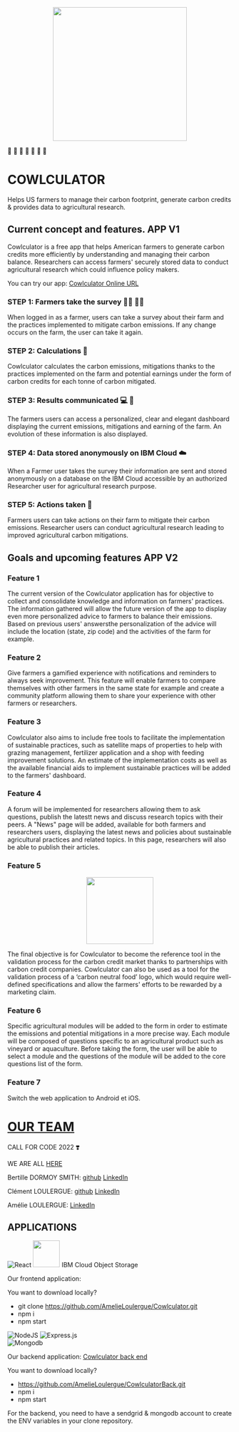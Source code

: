 <p align="center"><img src="https://clous-storage-carbonb-cos-standard-26b.s3.eu-de.cloud-object-storage.appdomain.cloud/cowlculator.png" width="300" alt=""/></p>

:pig2: :cow2: :sheep: :bison: :seedling: :deciduous_tree: :corn:
# COWLCULATOR 
Helps US farmers to manage their carbon footprint, generate carbon credits & provides data to agricultural research.

## Current concept and features. APP V1

Cowlculator is a free app that helps American farmers to generate carbon credits more efficiently by understanding and managing their carbon balance. Researchers can access farmers' securely stored data to conduct agricultural research which could influence policy makers.

You can try our app: [Cowlculator Online URL](https://cowlculator.netlify.app/)

### **STEP 1**: Farmers take the survey :farmer: :woman_farmer:

When logged in as a farmer, users can take a survey about their farm and the practices implemented to mitigate carbon emissions. If any change occurs on the farm, the user can take it again.

### **STEP 2**: Calculations :abacus:

Cowlculator calculates the carbon emissions, mitigations thanks to the practices implemented on the farm and potential earnings under the form of carbon credits for each tonne of carbon mitigated.

### **STEP 3**: Results communicated :computer: :iphone:

The farmers users can access a personalized, clear and elegant dashboard displaying the current emissions, mitigations and earning of the farm. An evolution of these information is also displayed.

### **STEP 4**: Data stored anonymously on IBM Cloud :cloud:

When a Farmer user takes the survey their information are sent and stored anonymously on a database on the IBM Cloud accessible by an authorized Researcher user for agricultural research purpose.

### **STEP 5**: Actions taken :dart:

Farmers users can take actions on their farm to mitigate their carbon emissions. Researcher users can conduct agricultural research leading to improved agricultural carbon mitigations.

## Goals and upcoming features APP V2

### Feature 1
The current version of the Cowlculator application has for objective to collect and consolidate knowledge and information on farmers' practices. The information gathered will allow the future version of the app to display even more personalized advice to farmers to balance their emissions. Based on previous users' answersthe personalization of the advice will include the location (state, zip code) and the activities of the farm for example. 


### Feature 2 
Give farmers a gamified experience with notifications and reminders to always seek improvement. This feature will enable farmers to compare themselves with other farmers in the same state for example and create a community platform allowing them to share your experience with other farmers or researchers.


### Feature 3
Cowlculator also aims to include free tools to facilitate the implementation of sustainable practices, such as satellite maps of properties to help with grazing management, fertilizer application and a shop with feeding improvement solutions. An estimate of the implementation costs as well as the available financial aids to implement sustainable practices will be added to the farmers' dashboard.


### Feature 4
A forum will be implemented for researchers allowing them to ask questions, publish the latestt news and discuss research topics with their peers. A "News" page will be added, available for both farmers and researchers users, displaying the latest news and policies about sustainable agricultural practices and related topics. In this page, researchers will also be able to publish their articles. 



### Feature 5 
<p align="center"><img src="https://clous-storage-carbonb-cos-standard-26b.s3.eu-de.cloud-object-storage.appdomain.cloud/carbon_neutral_logo.png" width="150" alt=""/></p>
The final objective is for Cowlculator to become the reference tool in the validation process for the carbon credit market thanks to partnerships with carbon credit companies. Cowlculator can also be used as a tool for the validation process of a ‘carbon neutral food’ logo, which would require well-defined specifications and allow the farmers' efforts to be rewarded by a marketing claim.


### Feature 6
Specific agricultural modules will be added to the form in order to estimate the emissions and potential mitigations in a more precise way. Each module will be composed of questions specific to an agricultural product such as vineyard or aquaculture. Before taking the form, the user will be able to select a module and the questions of the module will be added to the core questions list of the form.


### Feature 7
Switch the web application to Android et iOS.


# [OUR TEAM](https://cowlculator.netlify.app/about)
CALL FOR CODE 2022 :heavy_heart_exclamation:

WE ARE ALL [HERE](https://cowlculator.netlify.app/about)

Bertille DORMOY SMITH: [github](https://github.com/bertillesmith) [LinkedIn](https://www.linkedin.com/in/bertille-smith-b815b6125/)

Clément LOULERGUE: [github](https://github.com/LoulergueC) [LinkedIn](https://www.linkedin.com/in/clément-loulergue-a125911ab/)

Amélie LOULERGUE: [LinkedIn](https://www.linkedin.com/in/amélie-loulergue-845a25148/)

## APPLICATIONS
![React](https://img.shields.io/badge/react-%2320232a.svg?style=for-the-badge&logo=react&logoColor=%2361DAFB) <img src="https://clous-storage-carbonb-cos-standard-26b.s3.eu-de.cloud-object-storage.appdomain.cloud/IBM_logo.png" width="60" alt=""/>
IBM Cloud Object Storage

Our frontend application: 

You want to download locally? 
- git clone https://github.com/AmelieLoulergue/Cowlculator.git
- npm i 
- npm start

![NodeJS](https://img.shields.io/badge/node.js-6DA55F?style=for-the-badge&logo=node.js&logoColor=white) ![Express.js](https://img.shields.io/badge/express.js-%23404d59.svg?style=for-the-badge&logo=express&logoColor=%2361DAFB)  
![Mongodb](https://img.shields.io/badge/MongoDB-4EA94B?style=for-the-badge&logo=mongodb&logoColor=white)

Our backend application: [Cowlculator back end](https://github.com/AmelieLoulergue/CowlculatorBack#readme)

You want to download locally? 
- https://github.com/AmelieLoulergue/CowlculatorBack.git
- npm i 
- npm start

For the backend, you need to have a sendgrid & mongodb account to create the ENV variables in your clone repository. 




